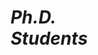 
<div style="margin-left: auto; margin-right: 0; width: 40%;">
    <h1><b><em>Ph.D. Students</em></b></h1>
</div>